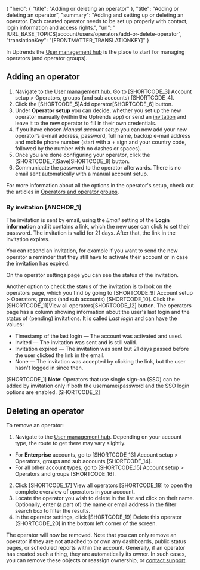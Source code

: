 {
  "hero": {
    "title": "Adding or deleting an operator"
  },
  "title": "Adding or deleting an operator",
  "summary": "Adding and setting up or deleting an operator. Each created operator needs to be set up properly with contact, login information and access rights.",
  "url": "[URL_BASE_TOPICS]account/users/operators/add-or-delete-operator",
  "translationKey": "[FRONTMATTER_TRANSLATIONKEY]"
}

In Uptrends the [User management hub]([LINK_URL_1]) is the place to start for managing operators (and operator groups). 

## Adding an operator

1. Navigate to the [User management hub]([LINK_URL_2]). Go to [SHORTCODE_3] Account setup > Operators, groups (and sub accounts) [SHORTCODE_4].
2. Click the [SHORTCODE_5]Add operator[SHORTCODE_6] button.
3. Under **Operator setup** you can decide, whether you set up the new operator manually (within the Uptrends app) or send an [invitation]([LINK_URL_3]) and leave it to the new operator to fill in their own credentials. 
4. If you have chosen *Manual account setup* you can now add your new operator’s e-mail address, password, full name, backup e-mail address and mobile phone number (start with a \+ sign and your country code, followed by the number with no dashes or spaces). 
5.  Once you are done configuring your operator, click the [SHORTCODE_7]Save[SHORTCODE_8] button.
6. Communicate the password to the operator afterwards. There is no email sent automatically with a manual account setup.


For more information about all the options in the operator's setup, check out the articles in [Operators and operator groups]([LINK_URL_4]). 
### By invitation  [ANCHOR_1]

The invitation is sent by email, using the *Email* setting of the **Login information** and it contains a link, which the new user can click to set their password. The invitation is valid for 21 days. After that, the link in the invitation expires. 

You can resend an invitation, for example if you want to send the new operator a reminder that they still have to activate their account or in case the invitation has expired.

On the operator settings page you can see the status of the invitation. 

Another option to check the status of the invitation is to look on the operators page, which you find by going to [SHORTCODE_9] Account setup > Operators, groups (and sub accounts) [SHORTCODE_10].  Click the [SHORTCODE_11]View all operators[SHORTCODE_12] button. The operators page has a column showing information about the user's last login and the status of (pending) invitations. It is called *Last login* and can have the values:

   - Timestamp of the last login — The account was activated and used.
   - Invited — The invitation was sent and is still valid.
   - Invitation expired — The invitation was sent but 21 days passed before the user clicked the link in the email.
   - None — The invitation was accepted by clicking the link, but the user hasn't logged in since then.


[SHORTCODE_1] **Note**: Operators that use single sign-on (SSO) can be added by invitation only if both the username/password and the SSO login options are enabled. [SHORTCODE_2]

## Deleting an operator

To remove an operator:

1. Navigate to the [User management hub]([LINK_URL_5]). Depending on your account type, the route to get there may vary slightly.
  - For **Enterprise** accounts, go to [SHORTCODE_13] Account setup > Operators, groups and sub accounts [SHORTCODE_14].
  - For all other account types, go to [SHORTCODE_15] Account setup > Operators and groups [SHORTCODE_16].

2. Click [SHORTCODE_17] View all operators [SHORTCODE_18] to open the complete overview of operators in your account.
3. Locate the operator you wish to delete in the list and click on their name. Optionally, enter (a part of) the name or email address in the filter search box to filter the results.
4. In the operator settings, click [SHORTCODE_19] Delete this operator [SHORTCODE_20] in the bottom left corner of the screen.

The operator will now be removed. Note that you can only remove an operator if they are not attached to or own any dashboards, public status pages, or scheduled reports within the account. Generally, if an operator has created such a thing, they are automatically its owner. In such cases, you can remove these objects or reassign ownership, or [contact support]([LINK_URL_6]).